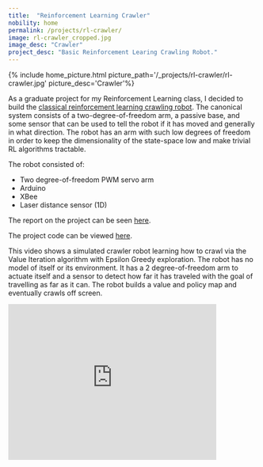 ```yaml
---
title:  "Reinforcement Learning Crawler"
nobility: home
permalink: /projects/rl-crawler/
image: rl-crawler_cropped.jpg
image_desc: "Crawler"
project_desc: "Basic Reinforcement Learing Crawling Robot."
---
```


{% include home_picture.html picture_path='/_projects/rl-crawler/rl-crawler.jpg' picture_desc='Crawler'%}

As a graduate project for my Reinforcement Learning class, I decided to build the 
[classical reinforcement learning crawling robot](http://www.tokic.com/www/tokicm/crawlingrobot.php.html).
The canonical system consists of a two-degree-of-freedom arm, a passive base, and some sensor
that can be used to tell the robot if it has moved and generally in what direction.
The robot has an arm with such low degrees of freedom in order to keep the dimensionality
of the state-space low and make trivial RL algorithms tractable.

The robot consisted of:

  - Two degree-of-freedom PWM servo arm
  - Arduino
  - XBee
  - Laser distance sensor (1D)

The report on the project can be seen [here]({{site.baseurl}}/downloads/EL9223_Project2_Report_GriswaldBrooks.pdf).

The project code can be viewed [here](https://github.com/griswaldbrooks/rl-crawler).

This video shows a simulated crawler robot learning how to crawl via the Value Iteration algorithm with Epsilon Greedy exploration. The robot has no model of itself or its environment. It has a 2 degree-of-freedom arm to actuate itself and a sensor to detect how far it has traveled with the goal of travelling as far as it can.
The robot builds a value and policy map and eventually crawls off screen.

<iframe width="420" height="315" src="https://www.youtube.com/embed/h9N98rvSuw4" frameborder="0" allowfullscreen></iframe>
